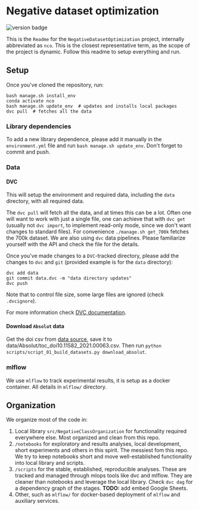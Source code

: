 # Negative dataset optimization

![version badge](https://img.shields.io/badge/version-0.99-yellow)

This is the `Readme` for the `NegativeDatasetOptimization` project, internally abbreviated as `nco`. This is the closest representative term, as the scope of the project is dynamic. Follow this readme to setup everything and run.

## Setup

Once you've cloned the repository, run:

```
bash manage.sh install_env
conda activate nco
bash manage.sh update_env  # updates and installs local packages
dvc pull  # fetches all the data
```

### Library dependencies

To add a new library dependence, please add it manually in the `environment.yml` file and run `bash manage.sh update_env`. Don't forget to commit and push.

### Data

#### DVC

This will setup the environment and required data, including the `data` directory, with all required data.

The `dvc pull` will fetch all the data, and at times this can be a lot. Often one will want to work with just a single file, one can achieve that with `dvc get` (usually not `dvc import`, to implement read-only mode, since we don't want changes to standard files). For convenience `./manage.sh get_700k` fetches the 700k dataset. We are also using `dvc` data pipelines. Please familiarize yourself with the API and check the file for the details.

Once you've made changes to a `DVC`-tracked directory, please add the changes to `dvc` and `git` (provided example is for the `data` directory):

```
dvc add data
git commit data.dvc -m "data directory updates"
dvc push
```

Note that to control file size, some large files are ignored (check `.dvcignore`).

For more information check [DVC documentation](https://dvc.org/doc/start/data-management?tab=Mac-Linux).

#### Download `Absolut` data
Get the doi csv from [data source](https://archive.norstore.no/pages/public/datasetDetail.jsf?id=10.11582/2021.00063), save it to data/Absolut/toc_doi10.11582_2021.00063.csv. Then run `python scripts/script_01_build_datasets.py download_absolut`.

### mlflow

We use `mlflow` to track experimental results, it is setup as a docker container. All details in `mlflow/` directory.

## Organization

We organize most of the code in:

1. Local library `src/NegativeClassOrganization` for functionality required everywhere else. Most organized and clean from this repo.
2. `/notebooks` for exploratory and results analyses, local development, short experiments and others in this spirit. The messiest fom this repo. We try to keep notebooks short and move well-established functionality into local library and scripts.
3. `/scripts` for the stable, established, reproducible analyses. These are tracked and managed through mlops tools like dvc and mlflow. They are cleaner than notebooks and leverage the local library. Check `dvc dag` for a dependency graph of the stages. **TODO:** add embed Google Sheets.
4. Other, such as `mlflow/` for docker-based deployment of `mlflow` and auxiliary services.
